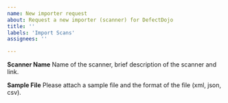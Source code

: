 ```yaml
---
name: New importer request
about: Request a new importer (scanner) for DefectDojo
title: ''
labels: 'Import Scans'
assignees: ''

---
```


**Scanner Name**
Name of the scanner, brief description of the scanner and link.

**Sample File**
Please attach a sample file and the format of the file (xml, json, csv).